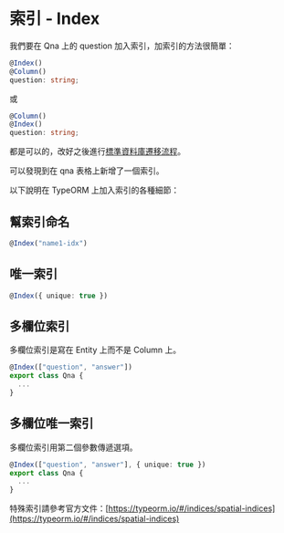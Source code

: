 # 索引 - Index

我們要在 Qna 上的 question 加入索引，加索引的方法很簡單：

```ts
@Index()
@Column()
question: string;
```

或

```ts
@Column()
@Index()
question: string;
```

都是可以的，改好之後進行[標準資料庫遷移流程](https://etrex.tw/typeorm_note/migration/run-migration.html)。

可以發現到在 qna 表格上新增了一個索引。

以下說明在 TypeORM 上加入索引的各種細節：

## 幫索引命名

```ts
@Index("name1-idx")
```

## 唯一索引

```ts
@Index({ unique: true })
```

## 多欄位索引

多欄位索引是寫在 Entity 上而不是 Column 上。

```ts
@Index(["question", "answer"])
export class Qna {
  ...
}
```

## 多欄位唯一索引

多欄位索引用第二個參數傳遞選項。

```ts
@Index(["question", "answer"], { unique: true })
export class Qna {
  ...
}
```

特殊索引請參考官方文件：[https://typeorm.io/#/indices/spatial-indices](https://typeorm.io/#/indices/spatial-indices)
